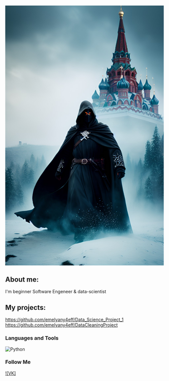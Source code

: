 ![Header](https://github.com/emelyany4eff/emelyany4eff/blob/master/dream_TradingCard.jpg)

## About me:
I'm beginner Software Engeneer & data-scientist

## My projects:
https://github.com/emelyany4eff/Data_Science_Project_1
https://github.com/emelyany4eff/DataCleaningProject

### Languages and Tools
![Python](https://img.shields.io/badge/-Python-ffe13c?style=for-the-badge&logo=python&logoColor=2c6aa2)

### Follow Me
[![VK]](https://vk.com/emelyany4eff)
